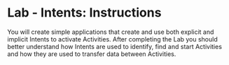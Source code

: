 Lab - Intents: Instructions
====

You will create simple applications that create and use both explicit and implicit Intents to activate Activities. After completing the Lab you should better understand how Intents are used to identify, find and start Activities and how they are used to transfer data between Activities.
